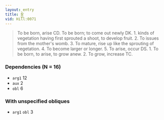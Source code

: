 ```yaml
---
layout: entry
title: སྐྱེ་
vid: Hill:0071
---
```

> To be born, arise CD. To be born; to come out newly DK. 1. kinds of vegetation having first sprouted a shoot, to develop fruit. 2. To issues from the mother's womb. 3. To mature, rise up like the sprouting of vegetation. 4. To become larger or longer. 5. To arise, occur DS. 1. To be born, to arise, to grow anew. 2. To grow, increase TC.
### Dependencies (N = 16)
* `arg1` 12
* `aux` 2
* `obl` 6


### With unspecified obliques
* `arg1` `obl` 3
